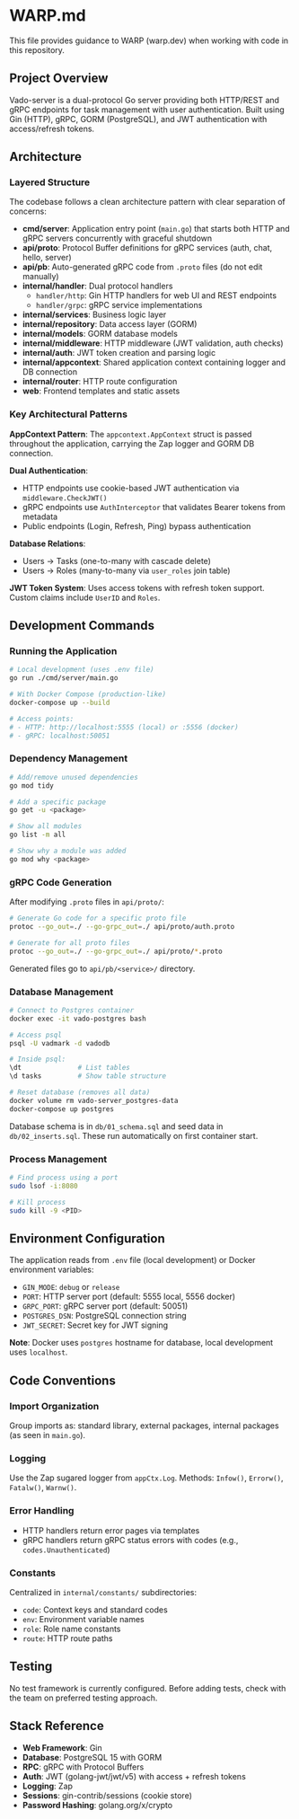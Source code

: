 # WARP.md

This file provides guidance to WARP (warp.dev) when working with code in this repository.

## Project Overview

Vado-server is a dual-protocol Go server providing both HTTP/REST and gRPC endpoints for task management with user authentication. Built using Gin (HTTP), gRPC, GORM (PostgreSQL), and JWT authentication with access/refresh tokens.

## Architecture

### Layered Structure
The codebase follows a clean architecture pattern with clear separation of concerns:

- **cmd/server**: Application entry point (`main.go`) that starts both HTTP and gRPC servers concurrently with graceful shutdown
- **api/proto**: Protocol Buffer definitions for gRPC services (auth, chat, hello, server)
- **api/pb**: Auto-generated gRPC code from `.proto` files (do not edit manually)
- **internal/handler**: Dual protocol handlers
  - `handler/http`: Gin HTTP handlers for web UI and REST endpoints
  - `handler/grpc`: gRPC service implementations
- **internal/services**: Business logic layer
- **internal/repository**: Data access layer (GORM)
- **internal/models**: GORM database models
- **internal/middleware**: HTTP middleware (JWT validation, auth checks)
- **internal/auth**: JWT token creation and parsing logic
- **internal/appcontext**: Shared application context containing logger and DB connection
- **internal/router**: HTTP route configuration
- **web**: Frontend templates and static assets

### Key Architectural Patterns

**AppContext Pattern**: The `appcontext.AppContext` struct is passed throughout the application, carrying the Zap logger and GORM DB connection.

**Dual Authentication**: 
- HTTP endpoints use cookie-based JWT authentication via `middleware.CheckJWT()`
- gRPC endpoints use `AuthInterceptor` that validates Bearer tokens from metadata
- Public endpoints (Login, Refresh, Ping) bypass authentication

**Database Relations**:
- Users → Tasks (one-to-many with cascade delete)
- Users → Roles (many-to-many via `user_roles` join table)

**JWT Token System**: Uses access tokens with refresh token support. Custom claims include `UserID` and `Roles`.

## Development Commands

### Running the Application

```bash
# Local development (uses .env file)
go run ./cmd/server/main.go

# With Docker Compose (production-like)
docker-compose up --build

# Access points:
# - HTTP: http://localhost:5555 (local) or :5556 (docker)
# - gRPC: localhost:50051
```

### Dependency Management

```bash
# Add/remove unused dependencies
go mod tidy

# Add a specific package
go get -u <package>

# Show all modules
go list -m all

# Show why a module was added
go mod why <package>
```

### gRPC Code Generation

After modifying `.proto` files in `api/proto/`:

```bash
# Generate Go code for a specific proto file
protoc --go_out=./ --go-grpc_out=./ api/proto/auth.proto

# Generate for all proto files
protoc --go_out=./ --go-grpc_out=./ api/proto/*.proto
```

Generated files go to `api/pb/<service>/` directory.

### Database Management

```bash
# Connect to Postgres container
docker exec -it vado-postgres bash

# Access psql
psql -U vadmark -d vadodb

# Inside psql:
\dt              # List tables
\d tasks         # Show table structure

# Reset database (removes all data)
docker volume rm vado-server_postgres-data
docker-compose up postgres
```

Database schema is in `db/01_schema.sql` and seed data in `db/02_inserts.sql`. These run automatically on first container start.

### Process Management

```bash
# Find process using a port
sudo lsof -i:8080

# Kill process
sudo kill -9 <PID>
```

## Environment Configuration

The application reads from `.env` file (local development) or Docker environment variables:

- `GIN_MODE`: `debug` or `release`
- `PORT`: HTTP server port (default: 5555 local, 5556 docker)
- `GRPC_PORT`: gRPC server port (default: 50051)
- `POSTGRES_DSN`: PostgreSQL connection string
- `JWT_SECRET`: Secret key for JWT signing

**Note**: Docker uses `postgres` hostname for database, local development uses `localhost`.

## Code Conventions

### Import Organization
Group imports as: standard library, external packages, internal packages (as seen in `main.go`).

### Logging
Use the Zap sugared logger from `appCtx.Log`. Methods: `Infow()`, `Errorw()`, `Fatalw()`, `Warnw()`.

### Error Handling
- HTTP handlers return error pages via templates
- gRPC handlers return gRPC status errors with codes (e.g., `codes.Unauthenticated`)

### Constants
Centralized in `internal/constants/` subdirectories:
- `code`: Context keys and standard codes
- `env`: Environment variable names
- `role`: Role name constants
- `route`: HTTP route paths

## Testing

No test framework is currently configured. Before adding tests, check with the team on preferred testing approach.

## Stack Reference

- **Web Framework**: Gin
- **Database**: PostgreSQL 15 with GORM
- **RPC**: gRPC with Protocol Buffers
- **Auth**: JWT (golang-jwt/jwt/v5) with access + refresh tokens
- **Logging**: Zap
- **Sessions**: gin-contrib/sessions (cookie store)
- **Password Hashing**: golang.org/x/crypto
